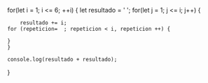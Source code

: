 for(let i = 1; i <= 6; ++i) {
    let resultado = ' ';
    for(let j = 1; j <= i; j++) {
        
        resultado += i;
    for (repeticion=  ; repeticion < i, repeticion ++) { 

    }
    }
  
    console.log(resultado + resultado);
}
